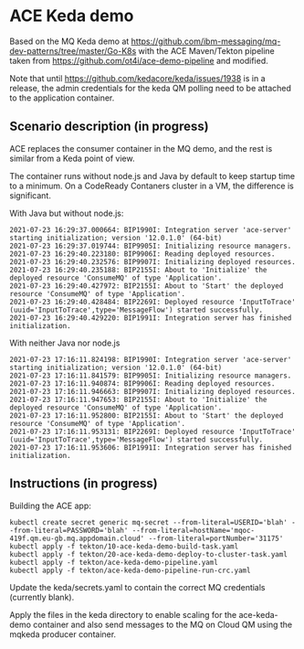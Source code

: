 # ACE Keda demo

Based on the MQ Keda demo at https://github.com/ibm-messaging/mq-dev-patterns/tree/master/Go-K8s with 
the ACE Maven/Tekton pipeline taken from https://github.com/ot4i/ace-demo-pipeline and modified.

Note that until https://github.com/kedacore/keda/issues/1938 is in a release, the admin credentials for
the keda QM polling need to be attached to the application container.

## Scenario description (in progress)

ACE replaces the consumer container in the MQ demo, and the rest is similar from a Keda point of view.

The container runs without node.js and Java by default to keep startup time to a minimum. On a 
CodeReady Contaners cluster in a VM, the difference is significant.

With Java but without node.js:
```
2021-07-23 16:29:37.000664: BIP1990I: Integration server 'ace-server' starting initialization; version '12.0.1.0' (64-bit)
2021-07-23 16:29:37.019744: BIP9905I: Initializing resource managers.
2021-07-23 16:29:40.223180: BIP9906I: Reading deployed resources.
2021-07-23 16:29:40.232576: BIP9907I: Initializing deployed resources.
2021-07-23 16:29:40.235188: BIP2155I: About to 'Initialize' the deployed resource 'ConsumeMQ' of type 'Application'.
2021-07-23 16:29:40.427972: BIP2155I: About to 'Start' the deployed resource 'ConsumeMQ' of type 'Application'.
2021-07-23 16:29:40.428484: BIP2269I: Deployed resource 'InputToTrace' (uuid='InputToTrace',type='MessageFlow') started successfully.
2021-07-23 16:29:40.429220: BIP1991I: Integration server has finished initialization.
```

With neither Java nor node.js
```
2021-07-23 17:16:11.824198: BIP1990I: Integration server 'ace-server' starting initialization; version '12.0.1.0' (64-bit)
2021-07-23 17:16:11.841579: BIP9905I: Initializing resource managers.
2021-07-23 17:16:11.940874: BIP9906I: Reading deployed resources.
2021-07-23 17:16:11.946663: BIP9907I: Initializing deployed resources.
2021-07-23 17:16:11.947653: BIP2155I: About to 'Initialize' the deployed resource 'ConsumeMQ' of type 'Application'.
2021-07-23 17:16:11.952800: BIP2155I: About to 'Start' the deployed resource 'ConsumeMQ' of type 'Application'.
2021-07-23 17:16:11.953131: BIP2269I: Deployed resource 'InputToTrace' (uuid='InputToTrace',type='MessageFlow') started successfully.
2021-07-23 17:16:11.953606: BIP1991I: Integration server has finished initialization.
```


## Instructions (in progress)

Building the ACE app:
```
kubectl create secret generic mq-secret --from-literal=USERID='blah' --from-literal=PASSWORD='blah' --from-literal=hostName='mqoc-419f.qm.eu-gb.mq.appdomain.cloud' --from-literal=portNumber='31175'
kubectl apply -f tekton/10-ace-keda-demo-build-task.yaml 
kubectl apply -f tekton/20-ace-keda-demo-deploy-to-cluster-task.yaml
kubectl apply -f tekton/ace-keda-demo-pipeline.yaml
kubectl apply -f tekton/ace-keda-demo-pipeline-run-crc.yaml
```

Update the keda/secrets.yaml to contain the correct MQ credentials (currently blank).

Apply the files in the keda directory to enable scaling for the ace-keda-demo container and
also send messages to the MQ on Cloud QM using the mqkeda producer container.

